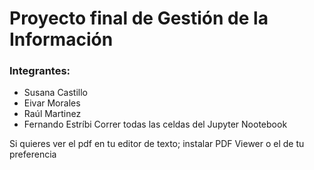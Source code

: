 # Proyecto final de Gestión de la Información

### Integrantes: 
* Susana Castillo
* Eivar Morales
* Raúl Martinez
* Fernando Estríbi
Correr todas las celdas del Jupyter Nootebook

Si quieres ver el pdf en tu editor de texto; instalar PDF Viewer o el de tu preferencia

